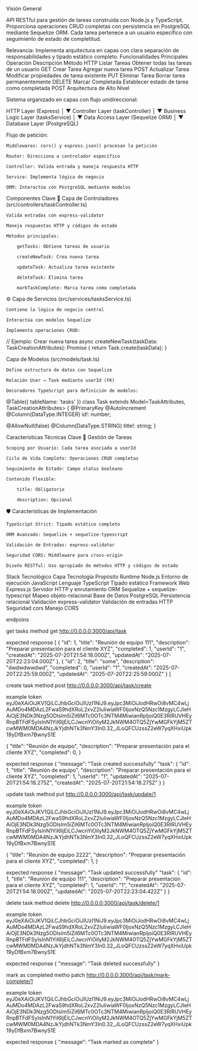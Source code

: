 Visión General

API RESTful para gestión de tareas construida con Node.js y TypeScript. Proporciona operaciones CRUD completas con persistencia en PostgreSQL mediante Sequelize ORM. Cada tarea pertenece a un usuario específico con seguimiento de estado de completitud.

Relevancia:
Implementa arquitectura en capas con clara separación de responsabilidades y tipado estático completo.
Funcionalidades Principales
Operación	Descripción	Método HTTP
Listar Tareas	Obtener todas las tareas de un usuario	GET
Crear Tarea	Agregar nueva tarea	POST
Actualizar Tarea	Modificar propiedades de tarea existente	PUT
Eliminar Tarea	Borrar tarea permanentemente	DELETE
Marcar Completada	Establecer estado de tarea como completada	POST
Arquitectura de Alto Nivel

Sistema organizado en capas con flujo unidireccional:


HTTP Layer (Express)
  │
  ▼
Controller Layer (taskController)
  │
  ▼
Business Logic Layer (tasksService)
  │
  ▼
Data Access Layer (Sequelize ORM)
  │
  ▼
Database Layer (PostgreSQL)


Flujo de petición:

    Middlewares: cors() y express.json() procesan la petición

    Router: Direcciona a controlador específico

    Controller: Valida entrada y maneja respuesta HTTP

    Service: Implementa lógica de negocio

    ORM: Interactúa con PostgreSQL mediante modelos

Componentes Clave
🧩 Capa de Controladores (src/controllers/taskController.ts)

    Valida entradas con express-validator

    Maneja respuestas HTTP y códigos de estado

    Métodos principales:

        getTasks: Obtiene tareas de usuario

        createNewTask: Crea nueva tarea

        updateTask: Actualiza tarea existente

        deleteTask: Elimina tarea

        markTaskComplete: Marca tarea como completada

⚙️ Capa de Servicios (src/services/tasksService.ts)

    Contiene la lógica de negocio central

    Interactúa con modelos Sequelize

    Implementa operaciones CRUD:


// Ejemplo: Crear nueva tarea
async createNewTask(taskData: TaskCreationAttributes): Promise<Task> {
  return Task.create(taskData);
}

 Capa de Modelos (src/models/task.ts)

    Define estructura de datos con Sequelize

    Relación User → Task mediante userId (FK)

    Decoradores TypeScript para definición de modelos:


@Table({ tableName: 'tasks' })
class Task extends Model<TaskAttributes, TaskCreationAttributes> {
  @PrimaryKey
  @AutoIncrement
  @Column(DataType.INTEGER)
  id!: number;
  
  @AllowNull(false)
  @Column(DataType.STRING)
  title!: string;
}


Características Técnicas Clave
🔐 Gestión de Tareas

    Scoping por Usuario: Cada tarea asociada a userId

    Ciclo de Vida Completo: Operaciones CRUD completas

    Seguimiento de Estado: Campo status booleano

    Contenido Flexible:

        title: Obligatorio

        description: Opcional

🛡️ Características de Implementación

    TypeScript Strict: Tipado estático completo

    ORM Avanzado: Sequelize + sequelize-typescript

    Validación de Entradas: express-validator

    Seguridad CORS: Middleware para cross-origin

    Diseño RESTful: Uso apropiado de métodos HTTP y códigos de estado

Stack Tecnológico
Capa	Tecnología	Propósito
Runtime	Node.js	Entorno de ejecución JavaScript
Lenguaje	TypeScript	Tipado estático
Framework Web	Express.js	Servidor HTTP y enrutamiento
ORM	Sequelize + sequelize-typescript	Mapeo objeto-relacional
Base de Datos	PostgreSQL	Persistencia relacional
Validación	express-validator	Validación de entradas HTTP
Seguridad	cors	Manejo CORS



endpoins

get tasks
method get
http://0.0.0.0:3000/api/task

expected response
[
  {
    "id": 1,
    "title": "Reunión de equipo 111",
    "description": "Preparar presentación para el cliente XYZ",
    "completed": 1,
    "userId": "1",
    "createdAt": "2025-07-20T21:54:18.000Z",
    "updatedAt": "2025-07-20T22:23:04.000Z"
  },
  {
    "id": 2,
    "title": "some",
    "description": "dwdwdwwdwd",
    "completed": 0,
    "userId": "1",
    "createdAt": "2025-07-20T22:25:59.000Z",
    "updatedAt": "2025-07-20T22:25:59.000Z"
  }
]

create task
method post
http://0.0.0.0:3000/api/task/create

example token
eyJ0eXAiOiJKV1QiLCJhbGciOiJIUzI1NiJ9.eyJpc3MiOiJodHRwOi8vMC4wLjAuMDo4MDAzL2FwaS9hdXRoL2xvZ2luIiwiaWF0IjoxNzQ5Nzc1MzgyLCJleHAiOjE3NDk3Nzg5ODIsIm5iZiI6MTc0OTc3NTM4MiwianRpIjoiQ0E3RlRUVHEyRnpBTFdFSyIsInN1YiI6IjEiLCJwcnYiOiIyM2JkNWM4OTQ5ZjYwMGFkYjM5ZTcwMWM0MDA4NzJkYjdhNTk3NmY3In0.32_JLoQFCUzssZ2eW7yqXHxiUpk19yDfBxm7BwnyS1E

{
  "title": "Reunión de equipo",
  "description": "Preparar presentación para el cliente XYZ",
  "completed": 0,
}

expected response
{
  "message": "Task created successfully"
  "task": {
    "id": 1,
    "title": "Reunión de equipo",
    "description": "Preparar presentación para el cliente XYZ",
    "completed": 1,
    "userId": "1",
    "updatedAt": "2025-07-20T21:54:18.275Z",
    "createdAt": "2025-07-20T21:54:18.275Z"
    }
}


update task
method put
http://0.0.0.0:3000/api/task/update/1


example token
eyJ0eXAiOiJKV1QiLCJhbGciOiJIUzI1NiJ9.eyJpc3MiOiJodHRwOi8vMC4wLjAuMDo4MDAzL2FwaS9hdXRoL2xvZ2luIiwiaWF0IjoxNzQ5Nzc1MzgyLCJleHAiOjE3NDk3Nzg5ODIsIm5iZiI6MTc0OTc3NTM4MiwianRpIjoiQ0E3RlRUVHEyRnpBTFdFSyIsInN1YiI6IjEiLCJwcnYiOiIyM2JkNWM4OTQ5ZjYwMGFkYjM5ZTcwMWM0MDA4NzJkYjdhNTk3NmY3In0.32_JLoQFCUzssZ2eW7yqXHxiUpk19yDfBxm7BwnyS1E


{
  "title": "Reunión de equipo 2222",
  "description": "Preparar presentación para el cliente XYZ",
  "completed": 1,
}


expected response
{
  "message": "Task updated successfully"
  "task": {
    "id": 1,
    "title": "Reunión de equipo 111",
    "description": "Preparar presentación para el cliente XYZ",
    "completed": 1,
    "userId": "1",
    "createdAt": "2025-07-20T21:54:18.000Z",
    "updatedAt": "2025-07-20T22:23:04.422Z"
  }
}


delete task
method delete
http://0.0.0.0:3000/api/task/delete/1

example token
eyJ0eXAiOiJKV1QiLCJhbGciOiJIUzI1NiJ9.eyJpc3MiOiJodHRwOi8vMC4wLjAuMDo4MDAzL2FwaS9hdXRoL2xvZ2luIiwiaWF0IjoxNzQ5Nzc1MzgyLCJleHAiOjE3NDk3Nzg5ODIsIm5iZiI6MTc0OTc3NTM4MiwianRpIjoiQ0E3RlRUVHEyRnpBTFdFSyIsInN1YiI6IjEiLCJwcnYiOiIyM2JkNWM4OTQ5ZjYwMGFkYjM5ZTcwMWM0MDA4NzJkYjdhNTk3NmY3In0.32_JLoQFCUzssZ2eW7yqXHxiUpk19yDfBxm7BwnyS1E

expected response
{
  "message": "Task deleted successfully"
}



mark as completed
metho patch
http://0.0.0.0:3000/api/task/mark-complete/1

example token
eyJ0eXAiOiJKV1QiLCJhbGciOiJIUzI1NiJ9.eyJpc3MiOiJodHRwOi8vMC4wLjAuMDo4MDAzL2FwaS9hdXRoL2xvZ2luIiwiaWF0IjoxNzQ5Nzc1MzgyLCJleHAiOjE3NDk3Nzg5ODIsIm5iZiI6MTc0OTc3NTM4MiwianRpIjoiQ0E3RlRUVHEyRnpBTFdFSyIsInN1YiI6IjEiLCJwcnYiOiIyM2JkNWM4OTQ5ZjYwMGFkYjM5ZTcwMWM0MDA4NzJkYjdhNTk3NmY3In0.32_JLoQFCUzssZ2eW7yqXHxiUpk19yDfBxm7BwnyS1E

expected response 
{
  "message": "Task marked as complete"
}


